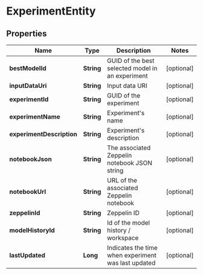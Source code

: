 
# ExperimentEntity

## Properties
Name | Type | Description | Notes
------------ | ------------- | ------------- | -------------
**bestModelId** | **String** | GUID of the best selected model in an experiment |  [optional]
**inputDataUri** | **String** | Input data URI |  [optional]
**experimentId** | **String** | GUID of the experiment |  [optional]
**experimentName** | **String** | Experiment&#39;s name |  [optional]
**experimentDescription** | **String** | Experiment&#39;s description |  [optional]
**notebookJson** | **String** | The associated Zeppelin notebook JSON string |  [optional]
**notebookUrl** | **String** | URL of the associated Zeppelin notebook |  [optional]
**zeppelinId** | **String** | Zeppelin ID |  [optional]
**modelHistoryId** | **String** | Id of the model history / workspace |  [optional]
**lastUpdated** | **Long** | Indicates the time when experiment was last updated |  [optional]



